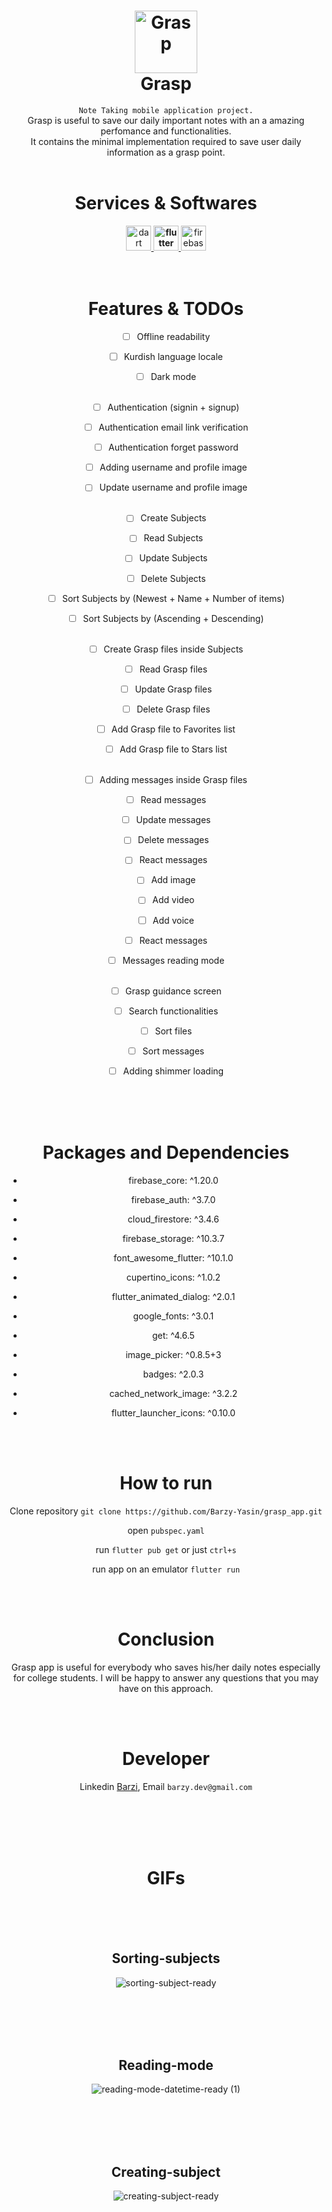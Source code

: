 <h1 align="center">
  <img alt="Grasp" src="https://github.com/Barzy-Yasin/grasp_app/blob/master/assets/images/logo.png?raw=true" width=100px"/><br/>
  Grasp 
</h1>

<center><code>Note Taking mobile application project.</code><center/> 
Grasp is useful to save our daily important notes with an a amazing perfomance and functionalities.
<br/>
It contains the minimal implementation required to save user daily information as a grasp point.
<br/>
<br/>

# Services & Softwares

<center> 
<a href="https://dart.dev" target="_blank" rel="noreferrer"> <img src="https://www.vectorlogo.zone/logos/dartlang/dartlang-icon.svg" alt="dart" width="40" height="40"/> </a> 
<strong height="2">
<a href="https://flutter.dev" target="_blank" rel="noreferrer"> <img src="https://www.vectorlogo.zone/logos/flutterio/flutterio-icon.svg" alt="flutter" width="40" height="40"/> </a> 
</strong>
<a href="https://firebase.google.com/" target="_blank" rel="noreferrer"> <img src="https://www.vectorlogo.zone/logos/firebase/firebase-icon.svg" alt="firebase" width="40" height="40"/> </a>
</center>

<br>
<br>

# Features & TODOs
- [ ] Offline readability <br>
- [ ] Kurdish language locale <br> 
- [ ] Dark mode  <br><br>
- [ ] Authentication (signin + signup) <br>
- [ ] Authentication email link verification <br>
- [ ] Authentication forget password <br>
- [ ] Adding username and profile image <br>
- [ ] Update username and profile image <br><br>
- [ ] Create Subjects  <br>
- [ ] Read Subjects  <br>
- [ ] Update Subjects  <br>
- [ ] Delete Subjects  <br>
- [ ] Sort Subjects by (Newest + Name + Number of items) <br>
- [ ] Sort Subjects by (Ascending + Descending) <br><br>
- [ ] Create Grasp files inside Subjects  <br>
- [ ] Read Grasp files  <br>
- [ ] Update Grasp files  <br>
- [ ] Delete Grasp files  <br>
- [ ] Add Grasp file to Favorites list <br>
- [ ] Add Grasp file to Stars list <br><br>
- [ ] Adding messages inside Grasp files  <br>
- [ ] Read messages  <br>
- [ ] Update messages  <br>
- [ ] Delete messages  <br>
- [ ] React messages  <br>
- [ ] Add image  <br>
- [ ] Add video  <br>
- [ ] Add voice  <br>
- [ ] React messages  <br>
- [ ] Messages reading mode  <br><br>
- [ ] Grasp guidance screen  <br>
- [ ] Search functionalities  <br>
- [ ] Sort files  <br>
- [ ] Sort messages  <br>
- [ ] Adding shimmer loading  <br>



<br>
<br>
<br>

# Packages and Dependencies

-  firebase_core: ^1.20.0 <br>
-  firebase_auth: ^3.7.0<br>
-  cloud_firestore: ^3.4.6 <br>
-  firebase_storage: ^10.3.7<br>

-  font_awesome_flutter: ^10.1.0<br>
-  cupertino_icons: ^1.0.2<br>
-  flutter_animated_dialog: ^2.0.1<br>
-  google_fonts: ^3.0.1<br>
-  get: ^4.6.5<br>
-  image_picker: ^0.8.5+3<br>
-  badges: ^2.0.3<br>
-  cached_network_image: ^3.2.2<br>
-  flutter_launcher_icons: ^0.10.0<br>

<br>
<br>


# How to run 

Clone repository ``git clone https://github.com/Barzy-Yasin/grasp_app.git``

open ``pubspec.yaml`` 

run ``flutter pub get`` or just  ``ctrl+s`` 

run app on an emulator ``flutter run``




<br>
<br>

# Conclusion

Grasp app is useful for everybody who saves his/her daily notes especially for college students.
I will be happy to answer any questions that you may have on this approach.


<br>
<br>

# Developer
 
Linkedin [Barzi](https://www.linkedin.com/in/barzi-yassin-karim/),
Email  ``barzy.dev@gmail.com``

<br>
<br>
<br>
<br>



# GIFs


<br>
<br>
<br>

## Sorting-subjects

![sorting-subject-ready](https://user-images.githubusercontent.com/87943836/191047656-64758303-8886-45d8-95f0-5992481b123f.gif)


<br>
<br>
<br>
<br>

## Reading-mode

![reading-mode-datetime-ready (1)](https://user-images.githubusercontent.com/87943836/191056442-d7f6a014-093b-4041-a18e-59ea2da82882.gif)


<br>
<br>
<br>
<br>

## Creating-subject

![creating-subject-ready](https://user-images.githubusercontent.com/87943836/191057973-98ba51ed-448a-4b4b-85e6-b406d5838533.gif)


